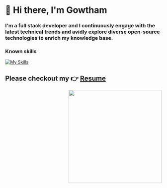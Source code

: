 # 👋 Hi there,  I'm Gowtham 

### I'm a full stack developer and I continuously engage with the latest technical trends and avidly explore diverse open-source technologies to enrich my knowledge base.

### Known skills
[![My Skills](https://skillicons.dev/icons?i=html,css,bootstrap,php,js,ts,nodejs,jquery,react,express,figma,c,cpp,java,python,mysql,bash,powershell,git,github,blender)](https://skillicons.dev)
<br>
 ## Please checkout my 👉 [Resume](https://gowtham2k2.github.io/My-Resume/)
 
<p align="right"><img width="300" src="https://github-readme-stats.vercel.app/api/top-langs/?username=gowtham2k2&layout=pie" /></p>
